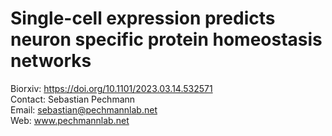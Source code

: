# Single-cell expression predicts neuron specific protein homeostasis networks

Biorxiv: https://doi.org/10.1101/2023.03.14.532571 \
Contact: Sebastian Pechmann\
Email: sebastian@pechmannlab.net\
Web: www.pechmannlab.net
